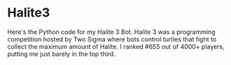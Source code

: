 # Halite3
Here's the Python code for my Halite 3 Bot. Halite 3 was a programming competition hosted by Two Sigma where bots control turtles that fight to collect the maximum amount of Halite. I ranked #655 out of 4000+ players, putting me just barely in the top third.


